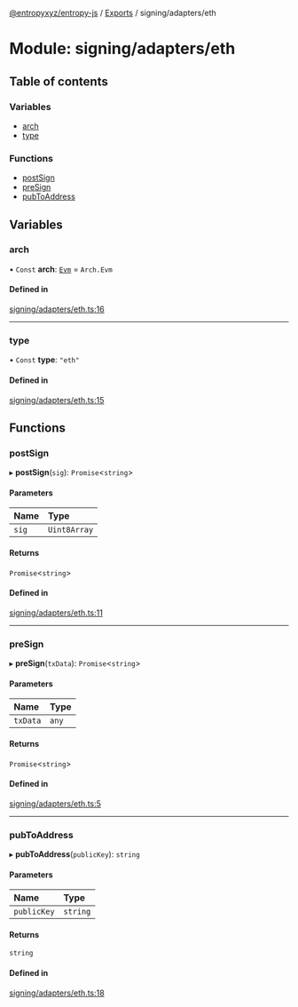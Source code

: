 [@entropyxyz/entropy-js](../README.md) / [Exports](../modules.md) / signing/adapters/eth

# Module: signing/adapters/eth

## Table of contents

### Variables

- [arch](signing_adapters_eth.md#arch)
- [type](signing_adapters_eth.md#type)

### Functions

- [postSign](signing_adapters_eth.md#postsign)
- [preSign](signing_adapters_eth.md#presign)
- [pubToAddress](signing_adapters_eth.md#pubtoaddress)

## Variables

### arch

• `Const` **arch**: [`Evm`](../enums/types.Arch.md#evm) = `Arch.Evm`

#### Defined in

[signing/adapters/eth.ts:16](https://github.com/entropyxyz/entropy-js/blob/7732646/src/signing/adapters/eth.ts#L16)

___

### type

• `Const` **type**: ``"eth"``

#### Defined in

[signing/adapters/eth.ts:15](https://github.com/entropyxyz/entropy-js/blob/7732646/src/signing/adapters/eth.ts#L15)

## Functions

### postSign

▸ **postSign**(`sig`): `Promise`\<`string`\>

#### Parameters

| Name | Type |
| :------ | :------ |
| `sig` | `Uint8Array` |

#### Returns

`Promise`\<`string`\>

#### Defined in

[signing/adapters/eth.ts:11](https://github.com/entropyxyz/entropy-js/blob/7732646/src/signing/adapters/eth.ts#L11)

___

### preSign

▸ **preSign**(`txData`): `Promise`\<`string`\>

#### Parameters

| Name | Type |
| :------ | :------ |
| `txData` | `any` |

#### Returns

`Promise`\<`string`\>

#### Defined in

[signing/adapters/eth.ts:5](https://github.com/entropyxyz/entropy-js/blob/7732646/src/signing/adapters/eth.ts#L5)

___

### pubToAddress

▸ **pubToAddress**(`publicKey`): `string`

#### Parameters

| Name | Type |
| :------ | :------ |
| `publicKey` | `string` |

#### Returns

`string`

#### Defined in

[signing/adapters/eth.ts:18](https://github.com/entropyxyz/entropy-js/blob/7732646/src/signing/adapters/eth.ts#L18)
